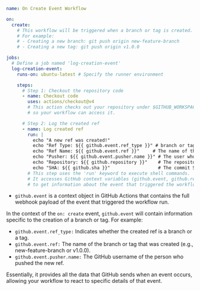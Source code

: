 

```yaml
name: On Create Event Workflow

on:
  create:
    # This workflow will be triggered when a branch or tag is created.
    # For example:
    # - Creating a new branch: git push origin new-feature-branch
    # - Creating a new tag: git push origin v1.0.0

jobs:
  # Define a job named 'log-creation-event'
  log-creation-event:
    runs-on: ubuntu-latest # Specify the runner environment

    steps:
      # Step 1: Checkout the repository code
      - name: Checkout code
        uses: actions/checkout@v4
        # This action checks out your repository under $GITHUB_WORKSPACE,
        # so your workflow can access it.

      # Step 2: Log the created ref
      - name: Log created ref
        run: |
          echo "A new ref was created!"
          echo "Ref Type: ${{ github.event.ref_type }}" # branch or tag
          echo "Ref Name: ${{ github.event.ref }}"     # The name of the branch or tag
          echo "Pusher: ${{ github.event.pusher.name }}" # The user who pushed the ref
          echo "Repository: ${{ github.repository }}"    # The repository name (owner/repo)
          echo "SHA: ${{ github.sha }}"                  # The commit SHA associated with the ref
        # This step uses the 'run' keyword to execute shell commands.
        # It accesses GitHub context variables (github.event, github.repository, github.sha)
        # to get information about the event that triggered the workflow.
```

- `github.event` is a context object in GitHub Actions that contains the full webhook payload of the event that triggered the workflow run.

In the context of the `on: create` event, `github.event` will contain information specific to the creation of a branch or tag. For example:
- `github.event.ref_type:` Indicates whether the created ref is a branch or a tag.
- `github.event.ref:` The name of the branch or tag that was created (e.g., new-feature-branch or v1.0.0).
- `github.event.pusher.name:` The GitHub username of the person who pushed the new ref.

Essentially, it provides all the data that GitHub sends when an event occurs, allowing your workflow to react to specific details of that event.
